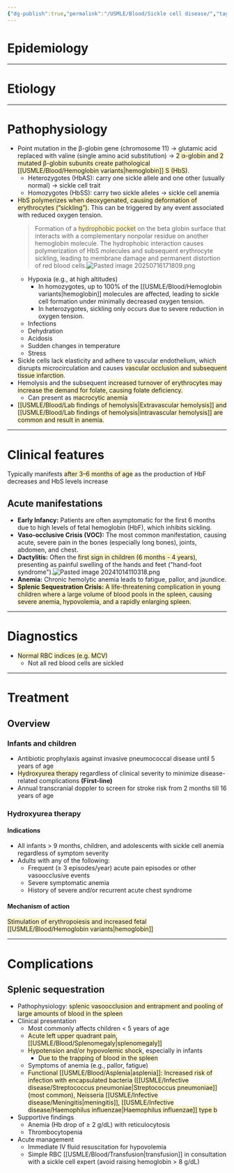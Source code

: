 ```yaml
---
{"dg-publish":true,"permalink":"/USMLE/Blood/Sickle cell disease/","tags":["t1"]}
---
```


# Epidemiology


---
# Etiology


---
# Pathophysiology
- Point mutation in the β-globin gene (chromosome 11) → glutamic acid replaced with valine (single amino acid substitution) → <span style="background:rgba(240, 200, 0, 0.2)">2 α-globin and 2 mutated β-globin subunits create pathological [[USMLE/Blood/Hemoglobin variants\|hemoglobin]] S (HbS)</span>.
	- Heterozygotes (HbAS): carry one sickle allele and one other (usually normal) → sickle cell trait
	- Homozygotes (HbSS): carry two sickle alleles → sickle cell anemia
- <span style="background:rgba(240, 200, 0, 0.2)">HbS polymerizes when deoxygenated, causing deformation of erythrocytes (“sickling”).</span> This can be triggered by any event associated with reduced oxygen tension.
	> Formation of a <span style="background:rgba(240, 200, 0, 0.2)">hydrophobic pocket</span> on the beta globin surface that interacts with a complementary nonpolar residue on another hemoglobin molecule.  The hydrophobic interaction causes polymerization of HbS molecules and subsequent erythrocyte sickling, leading to membrane damage and permanent distortion of red blood cells.![Pasted image 20250716171809.png](/img/user/appendix/Pasted%20image%2020250716171809.png)
	- Hypoxia (e.g., at high altitudes)
		- In homozygotes, up to 100% of the [[USMLE/Blood/Hemoglobin variants\|hemoglobin]] molecules are affected, leading to sickle cell formation under minimally decreased oxygen tension.
		- In heterozygotes, sickling only occurs due to severe reduction in oxygen tension.
	- Infections
	- Dehydration
	- Acidosis
	- Sudden changes in temperature
	- Stress
- Sickle cells lack elasticity and adhere to vascular endothelium, which disrupts microcirculation and causes <span style="background:rgba(240, 200, 0, 0.2)">vascular occlusion and subsequent tissue infarction</span>.
- Hemolysis and the subsequent <span style="background:rgba(240, 200, 0, 0.2)">increased turnover of erythrocytes may increase the demand for folate, causing folate deficiency.</span>
	- Can present as <span style="background:rgba(240, 200, 0, 0.2)">macrocytic anemia</span>
- <span style="background:rgba(240, 200, 0, 0.2)">[[USMLE/Blood/Lab findings of hemolysis\|Extravascular hemolysis]] and [[USMLE/Blood/Lab findings of hemolysis\|intravascular hemolysis]] are common and result in anemia.</span>

---
# Clinical features
Typically manifests <span style="background:rgba(240, 200, 0, 0.2)">after 3–6 months of age</span> as the production of HbF decreases and HbS levels increase
## Acute manifestations
- **Early Infancy:** Patients are often asymptomatic for the first 6 months due to high levels of fetal hemoglobin (HbF), which inhibits sickling.
- **Vaso-occlusive Crisis (VOC):** The most common manifestation, causing acute, severe pain in the bones (especially long bones), joints, abdomen, and chest.
- **Dactylitis:** Often the <span style="background:rgba(240, 200, 0, 0.2)">first sign in children (6 months - 4 years)</span>, presenting as painful swelling of the hands and feet ("hand-foot syndrome").![Pasted image 20241014110318.png](/img/user/appendix/Pasted%20image%2020241014110318.png)
- **Anemia:** Chronic hemolytic anemia leads to fatigue, pallor, and jaundice.
- <span style="background:rgba(240, 200, 0, 0.2)">**Splenic Sequestration Crisis:** A life-threatening complication in young children where a large volume of blood pools in the spleen, causing severe anemia, hypovolemia, and a rapidly enlarging spleen.</span>


---
# Diagnostics
- <span style="background:rgba(240, 200, 0, 0.2)">Normal RBC indices (e.g. MCV)</span>
	- Not all red blood cells are sickled

---
# Treatment
## Overview
### Infants and children
- Antibiotic prophylaxis against invasive pneumococcal disease until 5 years of age
- <span style="background:rgba(240, 200, 0, 0.2)">Hydroxyurea therapy</span> regardless of clinical severity to minimize disease-related complications **(First-line)**
- Annual transcranial doppler to screen for stroke risk from 2 months till 16 years of age
### Hydroxyurea therapy
#### Indications
- All infants > 9 months, children, and adolescents with sickle cell anemia regardless of symptom severity 
- Adults with any of the following:
	- Frequent (≥ 3 episodes/year) acute pain episodes or other vasoocclusive events
	- Severe symptomatic anemia
	- History of severe and/or recurrent acute chest syndrome
#### Mechanism of action
<span style="background:rgba(240, 200, 0, 0.2)">Stimulation of erythropoiesis and increased fetal [[USMLE/Blood/Hemoglobin variants\|hemoglobin]]</span>

---
# Complications
## Splenic sequestration
- Pathophysiology: <span style="background:rgba(240, 200, 0, 0.2)">splenic vasoocclusion and entrapment and pooling of large amounts of blood in the spleen</span>
- Clinical presentation
	- Most commonly affects children < 5 years of age
	- <span style="background:rgba(240, 200, 0, 0.2)">Acute left upper quadrant pain, [[USMLE/Blood/Splenomegaly\|splenomegaly]]</span>
	- <span style="background:rgba(240, 200, 0, 0.2)">Hypotension and/or hypovolemic shock</span>, especially in infants
		- <span style="background:rgba(240, 200, 0, 0.2)">Due to the trapping of blood in the spleen</span>
	- Symptoms of anemia (e.g., pallor, fatigue)
	- <span style="background:rgba(240, 200, 0, 0.2)">Functional [[USMLE/Blood/Asplenia\|asplenia]]: Increased risk of infection with encapsulated bacteria ([[USMLE/Infective disease/Streptococcus pneumoniae\|Streptococcus pneumoniae]] (most common), Neisseria [[USMLE/Infective disease/Meningitis\|meningitis]], [[USMLE/Infective disease/Haemophilus influenzae\|Haemophilus influenzae]] type b</span>
- Supportive findings 
	- Anemia (Hb drop of ≥ 2 g/dL) with reticulocytosis
	- Thrombocytopenia
- Acute management
	- Immediate IV fluid resuscitation for hypovolemia
	- Simple RBC [[USMLE/Blood/Transfusion\|transfusion]] in consultation with a sickle cell expert (avoid raising hemoglobin > 8 g/dL)

